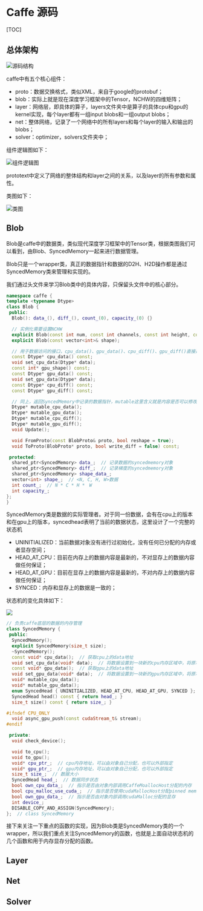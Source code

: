 # Caffe 源码

[TOC]

## 总体架构

![源码结构](./assets/0.png)

caffe中有五个核心组件：

- proto：数据交换格式，类似XML，来自于google的protobuf；
- blob：实际上就是现在深度学习框架中的Tensor，NCHW的四维矩阵；
- layer：网络层，即具体的算子，layers文件夹中是算子的具体cpu和gpu的kernel实现，每个layer都有一组input blobs和一组output blobs；
- net：整体网络，记录了一个网络中的所有layers和每个layer的输入和输出的blobs；
- solver：optimizer，solvers文件夹中；

组件逻辑图如下：

![组件逻辑图](./assets/1.png)

prototext中定义了网络的整体结构和layer之间的关系，以及layer的所有参数和属性。

类图如下：

![类图](./assets/2.png)

## Blob

Blob是caffe中的数据类，类似现代深度学习框架中的Tensor类，根据类图我们可以看到，由Blob、SyncedMemory一起来进行数据管理。

Blob只是一个wrapper类，真正的数据指针和数据的D2H、H2D操作都是通过SyncedMemory类来管理和实现的。

我们通过头文件来学习Blob类中的具体内容，只保留头文件中的核心部分。

```cpp
namespace caffe {
template <typename Dtype>
class Blob {
 public:
  Blob(): data_(), diff_(), count_(0), capacity_(0) {}

  // 实例化需要设置NCHW
  explicit Blob(const int num, const int channels, const int height, const int width);
  explicit Blob(const vector<int>& shape);

  // 用于数据访问的接口，cpu_data()、gpu_data()、cpu_diff()、gpu_diff()直接返回SyncedMemory中的数据指针Dtype*
  const Dtype* cpu_data() const;
  void set_cpu_data(Dtype* data);
  const int* gpu_shape() const;
  const Dtype* gpu_data() const;
  void set_gpu_data(Dtype* data);
  const Dtype* cpu_diff() const;
  const Dtype* gpu_diff() const;

  // 同上，返回SyncedMemory中记录的数据指针，mutable这里含义就是内容是否可以修改，相当于对于用户的约束
  Dtype* mutable_cpu_data();
  Dtype* mutable_gpu_data();
  Dtype* mutable_cpu_diff();
  Dtype* mutable_gpu_diff();
  void Update();

  void FromProto(const BlobProto& proto, bool reshape = true);
  void ToProto(BlobProto* proto, bool write_diff = false) const;

 protected:
  shared_ptr<SyncedMemory> data_;  // 记录数据的syncedmemory对象
  shared_ptr<SyncedMemory> diff_;  // 记录梯度的syncedmemory对象
  shared_ptr<SyncedMemory> shape_data_;
  vector<int> shape_;  // <N, C, H, W>数据
  int count_;  // N * C * H *　W
  int capacity_;
};
}
```

SyncedMemory类是数据的实际管理者。对于同一份数据，会有在cpu上的版本和在gpu上的版本，syncedhead表明了当前的数据状态，这里设计了一个完整的状态机

- UNINITIALIZED：当前数据对象没有进行过初始化，没有任何已分配的内存或者显存空间；
- HEAD_AT_CPU：目前在内存上的数据内容是最新的，不对显存上的数据内容做任何保证；
- HEAD_AT_GPU：目前在显存上的数据内容是最新的，不对内存上的数据内容做任何保证；
- SYNCED：内存和显存上的数据是一致的；

状态机的变化具体如下：

![](./assets/3.png)

```cpp
// 负责caffe底层的数据的内存管理
class SyncedMemory {
 public:
  SyncedMemory();
  explicit SyncedMemory(size_t size);
  ~SyncedMemory();
  const void* cpu_data();  // 获取cpu上的data地址
  void set_cpu_data(void* data);  // 将数据设置到一块新的cpu内存区域中，将原本的地址释放
  const void* gpu_data();  // 获取gpu上的data地址
  void set_gpu_data(void* data);  // 将数据设置到一块新的gpu内存区域中，将原本的地址释放
  void* mutable_cpu_data();
  void* mutable_gpu_data();
  enum SyncedHead { UNINITIALIZED, HEAD_AT_CPU, HEAD_AT_GPU, SYNCED };  // 数据同步状态，本类中操作数据的方法会根据synchead来进行逻辑判断
  SyncedHead head() const { return head_; }
  size_t size() const { return size_; }

#ifndef CPU_ONLY
  void async_gpu_push(const cudaStream_t& stream);
#endif

 private:
  void check_device();

  void to_cpu();
  void to_gpu();
  void* cpu_ptr_;  // cpu内存地址，可以由对象自己分配，也可以外部指定
  void* gpu_ptr_;  // gpu内存地址，可以由对象自己分配，也可以外部指定
  size_t size_;  // 数据大小
  SyncedHead head_;  // 数据同步状态
  bool own_cpu_data_;  // 指示是否由对象内部调用CaffeMoallocHost分配的内存
  bool cpu_malloc_use_cuda_;  // 指示是否使用cudaMallocHost分配pinned memory
  bool own_gpu_data_;  // 指示是否由对象内部调用cudaMalloc分配的显存
  int device_;
  DISABLE_COPY_AND_ASSIGN(SyncedMemory);
};  // class SyncedMemory
```

接下来关注一下重点的函数的实现，因为Blob类是SyncedMemory类的一个wrapper，所以我们重点关注SyncedMemory的函数，也就是上面自动状态机的几个函数和用于内存显存分配的函数。



## Layer

## Net

## Solver